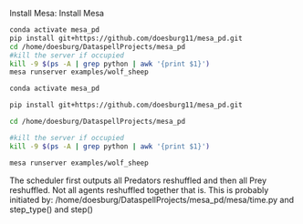 Install Mesa:
<a name="install">Install Mesa</a>
```bash
conda activate mesa_pd
pip install git+https://github.com/doesburg11/mesa_pd.git
cd /home/doesburg/DataspellProjects/mesa_pd
#kill the server if occupied
kill -9 $(ps -A | grep python | awk '{print $1}')
mesa runserver examples/wolf_sheep
```

```bash
conda activate mesa_pd
```
```bash
pip install git+https://github.com/doesburg11/mesa_pd.git
```
```bash
cd /home/doesburg/DataspellProjects/mesa_pd
```
```bash
#kill the server if occupied
kill -9 $(ps -A | grep python | awk '{print $1}')
```
```bash
mesa runserver examples/wolf_sheep
```

The scheduler first outputs all Predators reshuffled and then all Prey reshuffled.
Not all agents reshuffled together that is.
 This is probably initiated by:
/home/doesburg/DataspellProjects/mesa_pd/mesa/time.py
and step_type() and step()
